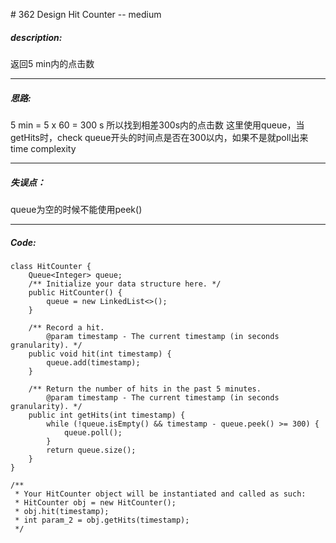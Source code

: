 \# 362 Design Hit Counter -- medium
##### description:
返回5 min内的点击数
****************
##### 思路:
5 min = 5 x 60 = 300 s
所以找到相差300s内的点击数
这里使用queue，当getHits时，check queue开头的时间点是否在300以内，如果不是就poll出来
time complexity
**********
##### 失误点：
queue为空的时候不能使用peek()
********
##### Code:
```
class HitCounter {
    Queue<Integer> queue;
    /** Initialize your data structure here. */
    public HitCounter() {
        queue = new LinkedList<>();
    }

    /** Record a hit.
        @param timestamp - The current timestamp (in seconds granularity). */
    public void hit(int timestamp) {
        queue.add(timestamp);
    }

    /** Return the number of hits in the past 5 minutes.
        @param timestamp - The current timestamp (in seconds granularity). */
    public int getHits(int timestamp) {
        while (!queue.isEmpty() && timestamp - queue.peek() >= 300) {
            queue.poll();
        }
        return queue.size();
    }
}

/**
 * Your HitCounter object will be instantiated and called as such:
 * HitCounter obj = new HitCounter();
 * obj.hit(timestamp);
 * int param_2 = obj.getHits(timestamp);
 */
```

